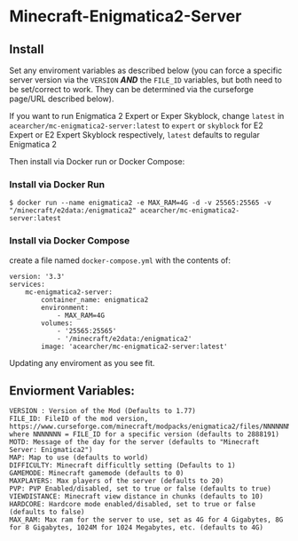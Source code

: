 # Minecraft-Enigmatica2-Server

## Install

Set any enviroment variables as described below (you can force a specific server version via the `VERSION` **_AND_** the `FILE_ID` variables, but both need to be set/correct
to work. They can be determined via the curseforge page/URL described below).

If you want to run Enigmatica 2 Expert or Exper Skyblock, change `latest` in `acearcher/mc-enigmatica2-server:latest` to `expert` or `skyblock` for E2 Expert or E2 Expert Skyblock respectively, `latest` defaults to regular Enigmatica 2

Then install via Docker run or Docker Compose:
### Install via Docker Run
```
$ docker run --name enigmatica2 -e MAX_RAM=4G -d -v 25565:25565 -v "/minecraft/e2data:/enigmatica2" acearcher/mc-enigmatica2-server:latest
```

### Install via Docker Compose
create a file named `docker-compose.yml` with the contents of:
```
version: '3.3'
services:
    mc-enigmatica2-server:
        container_name: enigmatica2
        environment:
            - MAX_RAM=4G
        volumes:
            - '25565:25565'
            - '/minecraft/e2data:/enigmatica2'
        image: 'acearcher/mc-enigmatica2-server:latest'
```
Updating any enviroment as you see fit. 


## Enviorment Variables:
```
VERSION : Version of the Mod (Defaults to 1.77)
FILE_ID: FileID of the mod version, https://www.curseforge.com/minecraft/modpacks/enigmatica2/files/NNNNNNN where NNNNNNN = FILE_ID for a specific version (defaults to 2888191)
MOTD: Message of the day for the server (defaults to "Minecraft Server: Enigmatica2")
MAP: Map to use (defaults to world)
DIFFICULTY: Minecraft difficultly setting (Defaults to 1)
GAMEMODE: Minecraft gamemode (defaults to 0)
MAXPLAYERS: Max players of the server (defaults to 20)
PVP: PVP Enabled/disabled, set to true or false (defaults to true)
VIEWDISTANCE: Minecraft view distance in chunks (defaults to 10)
HARDCORE: Hardcore mode enabled/disabled, set to true or false (defaults to false)
MAX_RAM: Max ram for the server to use, set as 4G for 4 Gigabytes, 8G for 8 Gigabytes, 1024M for 1024 Megabytes, etc. (defaults to 4G)
```
